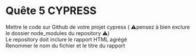 # Quête 5 CYPRESS
Mettre le code sur Github de votre projet cypress ( ⚠️pensez à bien exclure le dossier node_modules du repository ⚠️) <br>
Le repository doit inclure le rapport HTML agrégé <br>
Renommer le nom du fichier et le titre du rapport <br>
